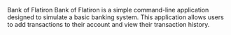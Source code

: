 Bank of Flatiron
Bank of Flatiron is a simple command-line application designed to simulate a basic banking system. This application allows users to add transactions to their account and view their transaction history.

